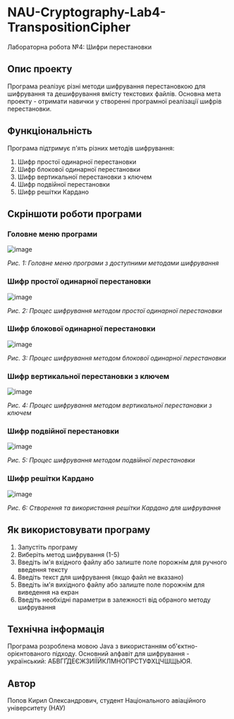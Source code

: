 # NAU-Cryptography-Lab4-TranspositionCipher

Лабораторна робота №4: Шифри перестановки

## Опис проекту

Програма реалізує різні методи шифрування перестановкою для шифрування та дешифрування вмісту текстових файлів. Основна мета проекту - отримати навички у створенні програмної реалізації шифрів перестановки.

## Функціональність

Програма підтримує п'ять різних методів шифрування:

1. Шифр простої одинарної перестановки
2. Шифр блокової одинарної перестановки
3. Шифр вертикальної перестановки з ключем
4. Шифр подвійної перестановки
5. Шифр решітки Кардано

## Скріншоти роботи програми

### Головне меню програми

![image](https://github.com/user-attachments/assets/08d1ff02-6bff-4545-ab5f-188d8d9505da)

*Рис. 1: Головне меню програми з доступними методами шифрування*

### Шифр простої одинарної перестановки

![image](https://github.com/user-attachments/assets/da7339c9-911b-4ae9-9b3c-4b8b0b4eef69)

*Рис. 2: Процес шифрування методом простої одинарної перестановки*

### Шифр блокової одинарної перестановки

![image](https://github.com/user-attachments/assets/4543de2d-88bb-4892-9f9d-38f3df9b7138)

*Рис. 3: Процес шифрування методом блокової одинарної перестановки*

### Шифр вертикальної перестановки з ключем

![image](https://github.com/user-attachments/assets/848f4a82-c238-4d06-b6fa-97f0d78c11bd)

*Рис. 4: Процес шифрування методом вертикальної перестановки з ключем*

### Шифр подвійної перестановки

![image](https://github.com/user-attachments/assets/9affb52c-096c-442a-9400-33db127cab8b)

*Рис. 5: Процес шифрування методом подвійної перестановки*

### Шифр решітки Кардано

![image](https://github.com/user-attachments/assets/31fc3063-20c4-4e56-96ae-6fe6eb0638bb)

*Рис. 6: Створення та використання решітки Кардано для шифрування*

## Як використовувати програму

1. Запустіть програму
2. Виберіть метод шифрування (1-5)
3. Введіть ім'я вхідного файлу або залиште поле порожнім для ручного введення тексту
4. Введіть текст для шифрування (якщо файл не вказано)
5. Введіть ім'я вихідного файлу або залиште поле порожнім для виведення на екран
6. Введіть необхідні параметри в залежності від обраного методу шифрування

## Технічна інформація

Програма розроблена мовою Java з використанням об'єктно-орієнтованого підходу. Основний алфавіт для шифрування - український: АБВГҐДЕЄЖЗИІЇЙКЛМНОПРСТУФХЦЧШЩЬЮЯ.

## Автор

Попов Кирил Олександрович, студент Національного авіаційного університету (НАУ)
